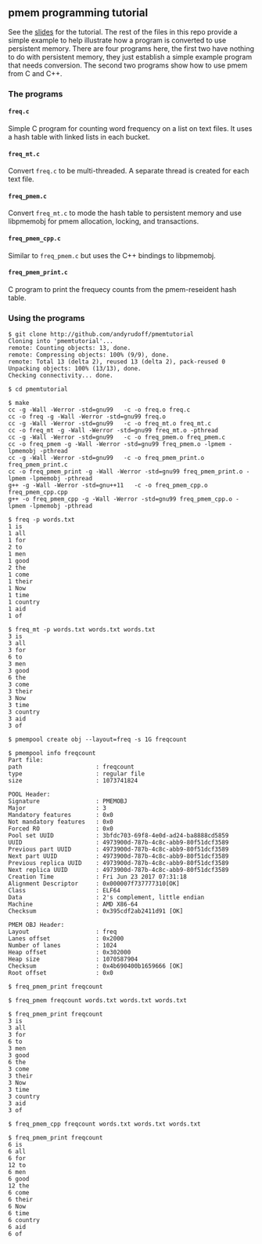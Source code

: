 ## pmem programming tutorial

See the [slides](./slides.pdf) for the tutorial.  The rest of the
files in this repo provide a simple example to help illustrate how
a program is converted to use persistent memory.  There are four
programs here, the first two have nothing to do with persistent
memory, they just establish a simple example program that
needs conversion.  The second two programs show how to
use pmem from C and C++.


### The programs

#### `freq.c`
Simple C program for counting word frequency on a list on text files.
It uses a hash table with linked lists in each bucket.

#### `freq_mt.c`
Convert `freq.c` to be multi-threaded.  A separate thread is created
for each text file.

#### `freq_pmem.c`
Convert `freq_mt.c` to mode the hash table to persistent memory and use
libpmemobj for pmem allocation, locking, and transactions.

#### `freq_pmem_cpp.c`
Similar to `freq_pmem.c` but uses the C++ bindings to libpmemobj.

####  `freq_pmem_print.c`
C program to print the frequecy counts from the pmem-reseident hash table.


### Using the programs

```
$ git clone http://github.com/andyrudoff/pmemtutorial
Cloning into 'pmemtutorial'...
remote: Counting objects: 13, done.
remote: Compressing objects: 100% (9/9), done.
remote: Total 13 (delta 2), reused 13 (delta 2), pack-reused 0
Unpacking objects: 100% (13/13), done.
Checking connectivity... done.

$ cd pmemtutorial

$ make
cc -g -Wall -Werror -std=gnu99   -c -o freq.o freq.c
cc -o freq -g -Wall -Werror -std=gnu99 freq.o
cc -g -Wall -Werror -std=gnu99   -c -o freq_mt.o freq_mt.c
cc -o freq_mt -g -Wall -Werror -std=gnu99 freq_mt.o -pthread
cc -g -Wall -Werror -std=gnu99   -c -o freq_pmem.o freq_pmem.c
cc -o freq_pmem -g -Wall -Werror -std=gnu99 freq_pmem.o -lpmem -lpmemobj -pthread
cc -g -Wall -Werror -std=gnu99   -c -o freq_pmem_print.o freq_pmem_print.c
cc -o freq_pmem_print -g -Wall -Werror -std=gnu99 freq_pmem_print.o -lpmem -lpmemobj -pthread
g++ -g -Wall -Werror -std=gnu++11   -c -o freq_pmem_cpp.o freq_pmem_cpp.cpp
g++ -o freq_pmem_cpp -g -Wall -Werror -std=gnu99 freq_pmem_cpp.o -lpmem -lpmemobj -pthread

$ freq -p words.txt
1 is
1 all
1 for
2 to
1 men
1 good
2 the
1 come
1 their
1 Now
1 time
1 country
1 aid
1 of

$ freq_mt -p words.txt words.txt words.txt
3 is
3 all
3 for
6 to
3 men
3 good
6 the
3 come
3 their
3 Now
3 time
3 country
3 aid
3 of

$ pmempool create obj --layout=freq -s 1G freqcount

$ pmempool info freqcount
Part file:
path                     : freqcount
type                     : regular file
size                     : 1073741824

POOL Header:
Signature                : PMEMOBJ
Major                    : 3
Mandatory features       : 0x0
Not mandatory features   : 0x0
Forced RO                : 0x0
Pool set UUID            : 3bfdc703-69f8-4e0d-ad24-ba8888cd5859
UUID                     : 4973900d-787b-4c8c-abb9-80f51dcf3589
Previous part UUID       : 4973900d-787b-4c8c-abb9-80f51dcf3589
Next part UUID           : 4973900d-787b-4c8c-abb9-80f51dcf3589
Previous replica UUID    : 4973900d-787b-4c8c-abb9-80f51dcf3589
Next replica UUID        : 4973900d-787b-4c8c-abb9-80f51dcf3589
Creation Time            : Fri Jun 23 2017 07:31:18
Alignment Descriptor     : 0x000007f737777310[OK]
Class                    : ELF64
Data                     : 2's complement, little endian
Machine                  : AMD X86-64
Checksum                 : 0x395cdf2ab2411d91 [OK]

PMEM OBJ Header:
Layout                   : freq
Lanes offset             : 0x2000
Number of lanes          : 1024
Heap offset              : 0x302000
Heap size                : 1070587904
Checksum                 : 0x4b690400b1659666 [OK]
Root offset              : 0x0

$ freq_pmem_print freqcount

$ freq_pmem freqcount words.txt words.txt words.txt

$ freq_pmem_print freqcount
3 is
3 all
3 for
6 to
3 men
3 good
6 the
3 come
3 their
3 Now
3 time
3 country
3 aid
3 of

$ freq_pmem_cpp freqcount words.txt words.txt words.txt

$ freq_pmem_print freqcount
6 is
6 all
6 for
12 to
6 men
6 good
12 the
6 come
6 their
6 Now
6 time
6 country
6 aid
6 of
```
